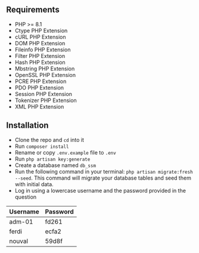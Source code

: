 ## Requirements

- PHP >= 8.1
- Ctype PHP Extension
- cURL PHP Extension
- DOM PHP Extension
- Fileinfo PHP Extension
- Filter PHP Extension
- Hash PHP Extension
- Mbstring PHP Extension
- OpenSSL PHP Extension
- PCRE PHP Extension
- PDO PHP Extension
- Session PHP Extension
- Tokenizer PHP Extension
- XML PHP Extension

## Installation

- Clone the repo and `cd` into it
- Run `composer install`
- Rename or copy `.env.example` file to `.env`
- Run `php artisan key:generate`
- Create a database named `db_ssm`
- Run the following command in your terminal: `php artisan migrate:fresh --seed`. This command will migrate your database tables and seed them with initial data.
- Log in using a lowercase username and the password provided in the question

| Username     | Password |
|--------------|----------|
| adm-01       | fd261    |
| ferdi        | ecfa2    |
| nouval       | 59d8f    |


